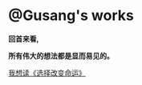 <!-- _coverpage.md -->

# @Gusang's works

**回首来看,**

**所有伟大的想法都是显而易见的。**

[我想读《选择改变命运》](/README.md)
